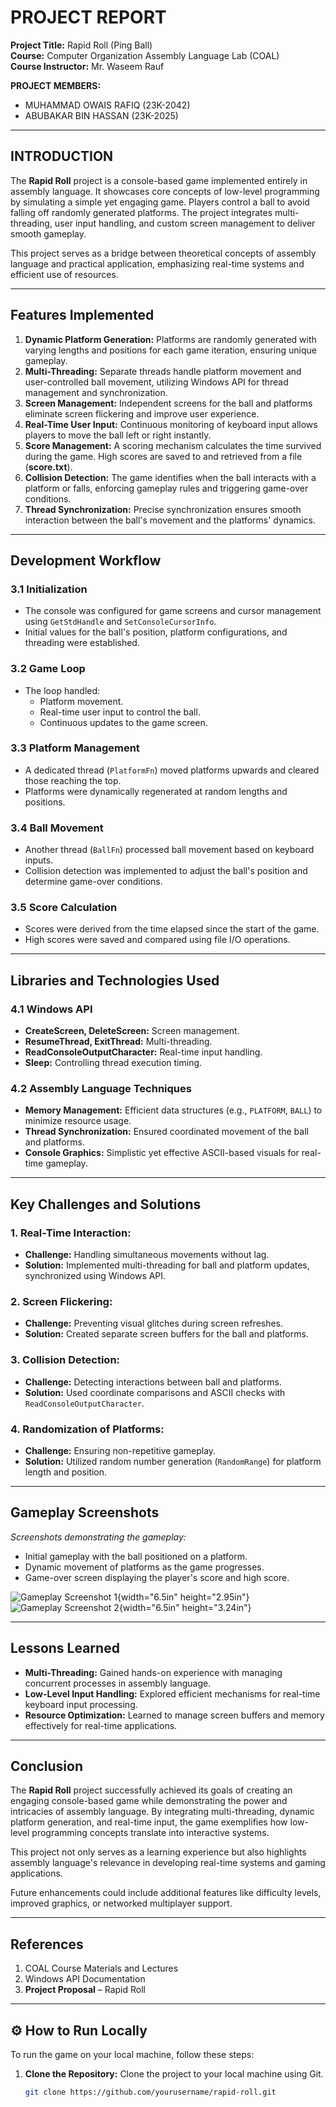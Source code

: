 # **PROJECT REPORT**

**Project Title:** Rapid Roll (Ping Ball)  
**Course:** Computer Organization Assembly Language Lab (COAL)  
**Course Instructor:** Mr. Waseem Rauf

**PROJECT MEMBERS:**  
- MUHAMMAD OWAIS RAFIQ (23K-2042)  
- ABUBAKAR BIN HASSAN (23K-2025)

---

## **INTRODUCTION**

The **Rapid Roll** project is a console-based game implemented entirely in assembly language. It showcases core concepts of low-level programming by simulating a simple yet engaging game. Players control a ball to avoid falling off randomly generated platforms. The project integrates multi-threading, user input handling, and custom screen management to deliver smooth gameplay.

This project serves as a bridge between theoretical concepts of assembly language and practical application, emphasizing real-time systems and efficient use of resources.

---

## **Features Implemented**

1. **Dynamic Platform Generation:** Platforms are randomly generated with varying lengths and positions for each game iteration, ensuring unique gameplay.
2. **Multi-Threading:** Separate threads handle platform movement and user-controlled ball movement, utilizing Windows API for thread management and synchronization.
3. **Screen Management:** Independent screens for the ball and platforms eliminate screen flickering and improve user experience.
4. **Real-Time User Input:** Continuous monitoring of keyboard input allows players to move the ball left or right instantly.
5. **Score Management:** A scoring mechanism calculates the time survived during the game. High scores are saved to and retrieved from a file (**score.txt**).
6. **Collision Detection:** The game identifies when the ball interacts with a platform or falls, enforcing gameplay rules and triggering game-over conditions.
7. **Thread Synchronization:** Precise synchronization ensures smooth interaction between the ball's movement and the platforms' dynamics.

---

## **Development Workflow**

### **3.1 Initialization**

- The console was configured for game screens and cursor management using `GetStdHandle` and `SetConsoleCursorInfo`.
- Initial values for the ball's position, platform configurations, and threading were established.

### **3.2 Game Loop**

- The loop handled:
    - Platform movement.
    - Real-time user input to control the ball.
    - Continuous updates to the game screen.

### **3.3 Platform Management**

- A dedicated thread (`PlatformFn`) moved platforms upwards and cleared those reaching the top.
- Platforms were dynamically regenerated at random lengths and positions.

### **3.4 Ball Movement**

- Another thread (`BallFn`) processed ball movement based on keyboard inputs.
- Collision detection was implemented to adjust the ball's position and determine game-over conditions.

### **3.5 Score Calculation**

- Scores were derived from the time elapsed since the start of the game.
- High scores were saved and compared using file I/O operations.

---

## **Libraries and Technologies Used**

### **4.1 Windows API**

- **CreateScreen, DeleteScreen:** Screen management.
- **ResumeThread, ExitThread:** Multi-threading.
- **ReadConsoleOutputCharacter:** Real-time input handling.
- **Sleep:** Controlling thread execution timing.

### **4.2 Assembly Language Techniques**

- **Memory Management:** Efficient data structures (e.g., `PLATFORM`, `BALL`) to minimize resource usage.
- **Thread Synchronization:** Ensured coordinated movement of the ball and platforms.
- **Console Graphics:** Simplistic yet effective ASCII-based visuals for real-time gameplay.

---

## **Key Challenges and Solutions**

### **1. Real-Time Interaction:**
- **Challenge:** Handling simultaneous movements without lag.
- **Solution:** Implemented multi-threading for ball and platform updates, synchronized using Windows API.

### **2. Screen Flickering:**
- **Challenge:** Preventing visual glitches during screen refreshes.
- **Solution:** Created separate screen buffers for the ball and platforms.

### **3. Collision Detection:**
- **Challenge:** Detecting interactions between ball and platforms.
- **Solution:** Used coordinate comparisons and ASCII checks with `ReadConsoleOutputCharacter`.

### **4. Randomization of Platforms:**
- **Challenge:** Ensuring non-repetitive gameplay.
- **Solution:** Utilized random number generation (`RandomRange`) for platform length and position.

---

## **Gameplay Screenshots**

*Screenshots demonstrating the gameplay:*

- Initial gameplay with the ball positioned on a platform.
- Dynamic movement of platforms as the game progresses.
- Game-over screen displaying the player's score and high score.

![Gameplay Screenshot 1](vertopal_2d48e912267a4efc826c9e3c83f7bc15/media/image2.png){width="6.5in" height="2.95in"}
![Gameplay Screenshot 2](vertopal_2d48e912267a4efc826c9e3c83f7bc15/media/image3.png){width="6.5in" height="3.24in"}

---

## **Lessons Learned**

- **Multi-Threading:** Gained hands-on experience with managing concurrent processes in assembly language.
- **Low-Level Input Handling:** Explored efficient mechanisms for real-time keyboard input processing.
- **Resource Optimization:** Learned to manage screen buffers and memory effectively for real-time applications.

---

## **Conclusion**

The **Rapid Roll** project successfully achieved its goals of creating an engaging console-based game while demonstrating the power and intricacies of assembly language. By integrating multi-threading, dynamic platform generation, and real-time input, the game exemplifies how low-level programming concepts translate into interactive systems.

This project not only serves as a learning experience but also highlights assembly language's relevance in developing real-time systems and gaming applications.

Future enhancements could include additional features like difficulty levels, improved graphics, or networked multiplayer support.

---

## **References**

1. COAL Course Materials and Lectures
2. Windows API Documentation
3. **Project Proposal** – Rapid Roll

---

## **⚙️ How to Run Locally**

To run the game on your local machine, follow these steps:

1. **Clone the Repository:**
   Clone the project to your local machine using Git.
   ```bash
   git clone https://github.com/yourusername/rapid-roll.git

